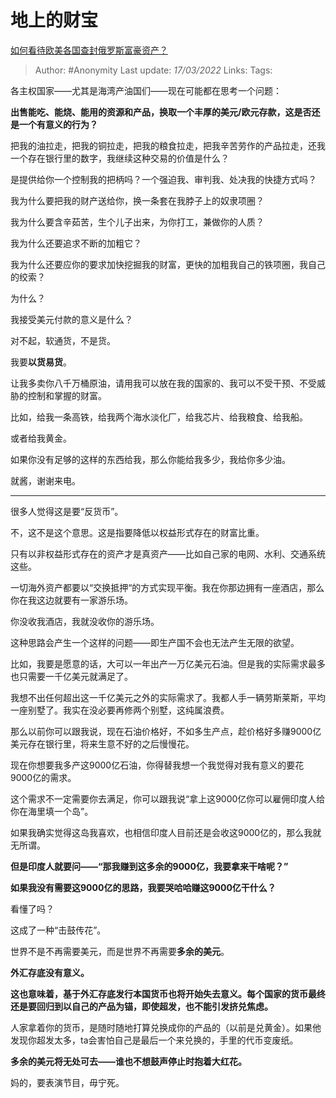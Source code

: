 # 地上的财宝
[如何看待欧美各国查封俄罗斯富豪资产？](https://www.zhihu.com/question/520398878/answer/2387898850)

> Author: #Anonymity 
Last update: *17/03/2022* 
Links: 
Tags:  

各主权国家——尤其是海湾产油国们——现在可能都在思考一个问题：

**出售能吃、能烧、能用的资源和产品，换取一个丰厚的美元/欧元存款，这是否还是一个有意义的行为？**

把我的油拉走，把我的铜拉走，把我的粮食拉走，把我辛苦劳作的产品拉走，还我一个存在银行里的数字，我继续这种交易的价值是什么？

是提供给你一个控制我的把柄吗？一个强迫我、审判我、处决我的快捷方式吗？

我为什么要把我的财产送给你，换一条套在我脖子上的奴隶项圈？

我为什么要含辛茹苦，生个儿子出来，为你打工，兼做你的人质？

我为什么还要追求不断的加粗它？

我为什么还要应你的要求加快挖掘我的财富，更快的加粗我自己的铁项圈，我自己的绞索？

为什么？

我接受美元付款的意义是什么？

对不起，软通货，不是货。

我要**以货易货**。

让我多卖你八千万桶原油，请用我可以放在我的国家的、我可以不受干预、不受威胁的控制和掌握的财富。

比如，给我一条高铁，给我两个海水淡化厂，给我芯片、给我粮食、给我船。

或者给我黄金。

如果你没有足够的这样的东西给我，那么你能给我多少，我给你多少油。

就酱，谢谢来电。

---

很多人觉得这是要“反货币”。

不，这不是这个意思。这是指要降低以权益形式存在的财富比重。

只有以非权益形式存在的资产才是真资产——比如自己家的电网、水利、交通系统这些。

一切海外资产都要以“交换抵押“的方式实现平衡。我在你那边拥有一座酒店，那么你在我这边就要有一家游乐场。

你没收我酒店，我就没收你的游乐场。

这种思路会产生一个这样的问题——即生产国不会也无法产生无限的欲望。

比如，我要是愿意的话，大可以一年出产一万亿美元石油。但是我的实际需求最多也只需要一千亿美元就满足了。

我想不出任何超出这一千亿美元之外的实际需求了。我都人手一辆劳斯莱斯，平均一座别墅了。我实在没必要再修两个别墅，这纯属浪费。

那么以前你可以跟我说，现在石油价格好，不如多生产点，趁价格好多赚9000亿美元存在银行里，将来生意不好的之后慢慢花。

现在你想要我多产这9000亿石油，你得替我想一个我觉得对我有意义的要花9000亿的需求。

这个需求不一定需要你去满足，你可以跟我说“拿上这9000亿你可以雇佣印度人给你在海里填一个岛”。

如果我确实觉得这岛我喜欢，也相信印度人目前还是会收这9000亿的，那么我就无所谓。

**但是印度人就要问——“那我赚到这多余的9000亿，我要拿来干啥呢？”**

**如果我没有需要这9000亿的思路，我要哭哈哈赚这9000亿干什么？**

看懂了吗？

这成了一种“击鼓传花”。

  

世界不是不再需要美元，而是世界不再需要**多余的美元**。

**外汇存底没有意义。**

**这也意味着，基于外汇存底发行本国货币也将开始失去意义。每个国家的货币最终还是要回归到以自己的产品为锚，即使超发，也不能引发挤兑焦虑。**

人家拿着你的货币，是随时随地打算兑换成你的产品的（以前是兑黄金）。如果他发现你超发太多，ta会害怕自己是最后一个来兑换的，手里的代币变废纸。

**多余的美元将无处可去——谁也不想鼓声停止时抱着大红花。**

妈的，要表演节目，毋宁死。